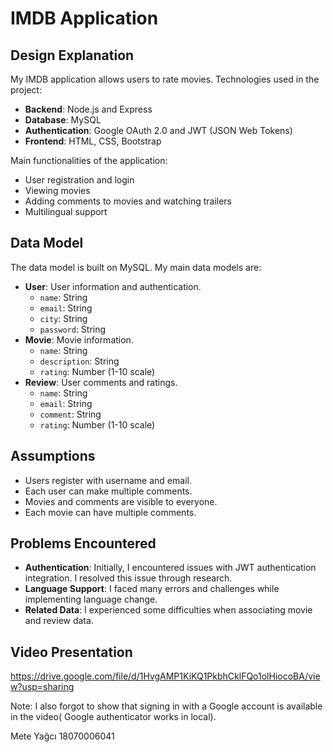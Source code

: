 # IMDB Application

## Design Explanation
My IMDB application allows users to rate movies. Technologies used in the project:
- **Backend**: Node.js and Express
- **Database**: MySQL
- **Authentication**: Google OAuth 2.0 and JWT (JSON Web Tokens)
- **Frontend**: HTML, CSS, Bootstrap

Main functionalities of the application:
- User registration and login
- Viewing movies
- Adding comments to movies and watching trailers
- Multilingual support

## Data Model
The data model is built on MySQL. My main data models are:
- **User**: User information and authentication.
  - `name`: String
  - `email`: String
  - `city`: String
  - `password`: String
- **Movie**: Movie information.
  - `name`: String
  - `description`: String
  - `rating`: Number (1-10 scale)
- **Review**: User comments and ratings.
  - `name`: String
  - `email`: String
  - `comment`: String
  - `rating`: Number (1-10 scale)

## Assumptions
- Users register with  username and email.
- Each user can make multiple comments.
- Movies and comments are visible to everyone.
- Each movie can have multiple comments.

## Problems Encountered
- **Authentication**: Initially, I encountered issues with JWT authentication integration. I resolved this issue through research.
- **Language Support**: I faced many errors and challenges while implementing language change.
- **Related Data**: I experienced some difficulties when associating movie and review data.

## Video Presentation
https://drive.google.com/file/d/1HvgAMP1KiKQ1PkbhCklFQo1olHiocoBA/view?usp=sharing

Note: I also forgot to show that signing in with a Google account is available in the video( Google authenticator works in local).

Mete Yağcı
18070006041
